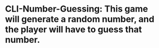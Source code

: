 # CLI-Number-Guessing: This game will generate a random number, and the player will have to guess that number.